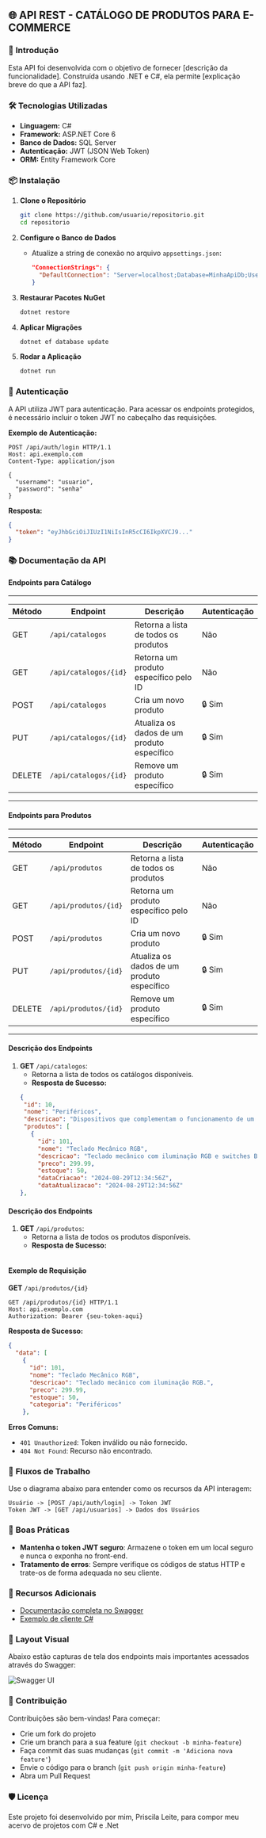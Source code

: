 

## 🌐 **API REST - CATÁLOGO DE PRODUTOS PARA E-COMMERCE**

### 🚀 **Introdução**
Esta API foi desenvolvida com o objetivo de fornecer [descrição da funcionalidade]. Construída usando .NET e C#, ela permite [explicação breve do que a API faz].

### 🛠️ **Tecnologias Utilizadas**
- **Linguagem:** C#
- **Framework:** ASP.NET Core 6
- **Banco de Dados:** SQL Server
- **Autenticação:** JWT (JSON Web Token)
- **ORM:** Entity Framework Core

### 📦 **Instalação**

1. **Clone o Repositório**
   ```bash
   git clone https://github.com/usuario/repositorio.git
   cd repositorio
   ```

2. **Configure o Banco de Dados**
   - Atualize a string de conexão no arquivo `appsettings.json`:
     ```json
     "ConnectionStrings": {
       "DefaultConnection": "Server=localhost;Database=MinhaApiDb;User Id=usuario;Password=senha;"
     }
     ```

3. **Restaurar Pacotes NuGet**
   ```bash
   dotnet restore
   ```

4. **Aplicar Migrações**
   ```bash
   dotnet ef database update
   ```

5. **Rodar a Aplicação**
   ```bash
   dotnet run
   ```

### 🔑 **Autenticação**
A API utiliza JWT para autenticação. Para acessar os endpoints protegidos, é necessário incluir o token JWT no cabeçalho das requisições.

**Exemplo de Autenticação:**
```http
POST /api/auth/login HTTP/1.1
Host: api.exemplo.com
Content-Type: application/json

{
  "username": "usuario",
  "password": "senha"
}
```

**Resposta:**
```json
{
  "token": "eyJhbGciOiJIUzI1NiIsInR5cCI6IkpXVCJ9..."
}
```

### 📚 **Documentação da API**

#### **Endpoints para Catálogo**
--------------------------------------------------------------------------------------------------
| Método | Endpoint                 | Descrição                                   | Autenticação  |
|--------|--------------------------|---------------------------------------------|---------------|
| GET    | `/api/catalogos`         | Retorna a lista de todos os produtos        |  Não          |
| GET    | `/api/catalogos/{id}`    | Retorna um produto específico pelo ID       |  Não          |
| POST   | `/api/catalogos`         | Cria um novo produto                        |  🔒 Sim       |
| PUT    | `/api/catalogos/{id}`    | Atualiza os dados de um produto específico  |  🔒 Sim       |
| DELETE | `/api/catalogos/{id}`    | Remove um produto específico                |  🔒 Sim       |
----------------------------------------------------------------------------------------------------

#### **Endpoints para Produtos**
--------------------------------------------------------------------------------------------------
| Método | Endpoint                 | Descrição                                   | Autenticação  |
|--------|--------------------------|---------------------------------------------|---------------|
| GET    | `/api/produtos`          | Retorna a lista de todos os produtos        |  Não          |
| GET    | `/api/produtos/{id}`     | Retorna um produto específico pelo ID       |  Não          |
| POST   | `/api/produtos`          | Cria um novo produto                        |  🔒 Sim       |
| PUT    | `/api/produtos/{id}`     | Atualiza os dados de um produto específico  |  🔒 Sim       |
| DELETE | `/api/produtos/{id}`     | Remove um produto específico                |  🔒 Sim       |
----------------------------------------------------------------------------------------------------


#### **Descrição dos Endpoints**

1. **GET** `/api/catalogos`:
   - Retorna a lista de todos os catálogos disponíveis.
   - **Resposta de Sucesso:**
    ```json
   {
     "id": 10,
     "nome": "Periféricos",
     "descricao": "Dispositivos que complementam o funcionamento de um computador.",
     "produtos": [
       {
         "id": 101,
         "nome": "Teclado Mecânico RGB",
         "descricao": "Teclado mecânico com iluminação RGB e switches Blue.",
         "preco": 299.99,
         "estoque": 50,
         "dataCriacao": "2024-08-29T12:34:56Z",
         "dataAtualizacao": "2024-08-29T12:34:56Z"
    },
    

#### **Descrição dos Endpoints**

1. **GET** `/api/produtos`:
   - Retorna a lista de todos os produtos disponíveis.
   - **Resposta de Sucesso:**
     ```json
  

#### **Exemplo de Requisição**

**GET** `/api/produtos/{id}`

```http
GET /api/produtos/{id} HTTP/1.1
Host: api.exemplo.com
Authorization: Bearer {seu-token-aqui}
```

**Resposta de Sucesso:**
```json
{
  "data": [
    {
      "id": 101,
      "nome": "Teclado Mecânico RGB",
      "descricao": "Teclado mecânico com iluminação RGB.",
      "preco": 299.99,
      "estoque": 50,
      "categoria": "Periféricos"
    },
```

**Erros Comuns:**
- `401 Unauthorized`: Token inválido ou não fornecido.
- `404 Not Found`: Recurso não encontrado.

### 🔄 **Fluxos de Trabalho**
Use o diagrama abaixo para entender como os recursos da API interagem:

```plaintext
Usuário -> [POST /api/auth/login] -> Token JWT
Token JWT -> [GET /api/usuarios] -> Dados dos Usuários
```

### 📝 **Boas Práticas**
- **Mantenha o token JWT seguro**: Armazene o token em um local seguro e nunca o exponha no front-end.
- **Tratamento de erros**: Sempre verifique os códigos de status HTTP e trate-os de forma adequada no seu cliente.

### 🧩 **Recursos Adicionais**
- [Documentação completa no Swagger](https://learn.microsoft.com/pt-br/aspnet/core/tutorials/web-api-help-pages-using-swagger?view=aspnetcore-6.0)
- [Exemplo de cliente C#]()

### 🎨 **Layout Visual**
Abaixo estão capturas de tela dos endpoints mais importantes acessados através do Swagger:

![Swagger UI]()

### 🤝 **Contribuição**
Contribuições são bem-vindas! Para começar:
- Crie um fork do projeto
- Crie um branch para a sua feature (`git checkout -b minha-feature`)
- Faça commit das suas mudanças (`git commit -m 'Adiciona nova feature'`)
- Envie o código para o branch (`git push origin minha-feature`)
- Abra um Pull Request

### 🛡️ **Licença**
Este projeto foi desenvolvido por mim, Priscila Leite, para compor meu acervo de projetos com C# e .Net

